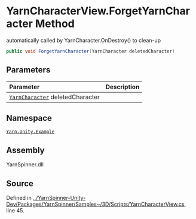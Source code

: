 <!-- This file was generated by a tool. Do not edit this file by hand. -->

# YarnCharacterView.ForgetYarnCharacter Method
automatically called by YarnCharacter.OnDestroy() to clean-up

```csharp
public void ForgetYarnCharacter(YarnCharacter deletedCharacter)
```

## Parameters
|Parameter|Description|
|:---|:---|
|[`YarnCharacter`](/api/csharp/yarn.unity.example/yarncharacter.md) deletedCharacter||


## Namespace
[`Yarn.Unity.Example`](/api/csharp/yarn.unity.example/README.md)

## Assembly
YarnSpinner.dll

## Source
Defined in [../YarnSpinner-Unity-Dev/Packages/YarnSpinner/Samples~/3D/Scripts/YarnCharacterView.cs](https://github.com/YarnSpinnerTool/YarnSpinner-Unity//blob/develop/Samples~/3D/Scripts/YarnCharacterView.cs#L45), line 45.
